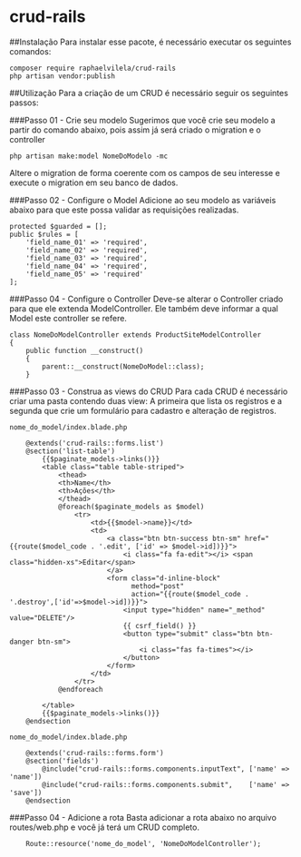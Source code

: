# crud-rails

##Instalação
Para instalar esse pacote, é necessário executar os seguintes comandos:
```
composer require raphaelvilela/crud-rails
php artisan vendor:publish
```

##Utilização
Para a criação de um CRUD é necessário seguir os seguintes passos:

###Passo 01 - Crie seu modelo
Sugerimos que você crie seu modelo a partir do comando abaixo, pois assim já será criado o migration e o controller

```
php artisan make:model NomeDoModelo -mc
```

Altere o migration de forma coerente com os campos de seu interesse e execute o migration em seu banco de dados.

###Passo 02 - Configure o Model
Adicione ao seu modelo as variáveis abaixo para que este possa validar as requisições realizadas.

```
protected $guarded = [];
public $rules = [
    'field_name_01' => 'required',
    'field_name_02' => 'required',
    'field_name_03' => 'required',
    'field_name_04' => 'required',
    'field_name_05' => 'required'
];
```

###Passo 04 - Configure o Controller
Deve-se alterar o Controller criado para que ele extenda ModelController. Ele também deve informar a qual Model este controller se refere.

```
class NomeDoModelController extends ProductSiteModelController
{
    public function __construct()
    {
        parent::__construct(NomeDoModel::class);
    }

```

###Passo 03 - Construa as views do CRUD
Para cada CRUD é necessário criar uma pasta contendo duas view: A primeira que lista os registros e a segunda que crie um formulário para cadastro e alteração de registros.


``` 
nome_do_model/index.blade.php

    @extends('crud-rails::forms.list')
    @section('list-table')
        {{$paginate_models->links()}}
        <table class="table table-striped">
            <thead>
            <th>Name</th>
            <th>Ações</th>
            </thead>
            @foreach($paginate_models as $model)
                <tr>
                    <td>{{$model->name}}</td>
                    <td>
                        <a class="btn btn-success btn-sm" href="{{route($model_code . '.edit', ['id' => $model->id])}}">
                            <i class="fa fa-edit"></i> <span class="hidden-xs">Editar</span>
                        </a>
                        <form class="d-inline-block"
                              method="post"
                              action="{{route($model_code . '.destroy',['id'=>$model->id])}}">
                            <input type="hidden" name="_method" value="DELETE"/>
                            {{ csrf_field() }}
                            <button type="submit" class="btn btn-danger btn-sm">
                                <i class="fas fa-times"></i>
                            </button>
                        </form>
                    </td>
                </tr>
            @endforeach
    
        </table>
        {{$paginate_models->links()}}
    @endsection
```

``` 
nome_do_model/index.blade.php

    @extends('crud-rails::forms.form')
    @section('fields')
        @include("crud-rails::forms.components.inputText", ['name' => 'name'])
        @include("crud-rails::forms.components.submit",    ['name' => 'save'])
    @endsection
```



###Passo 04 - Adicione a rota
Basta adicionar a rota abaixo no arquivo routes/web.php e você já terá um CRUD completo.

``` 
    Route::resource('nome_do_model', 'NomeDoModelController');
```